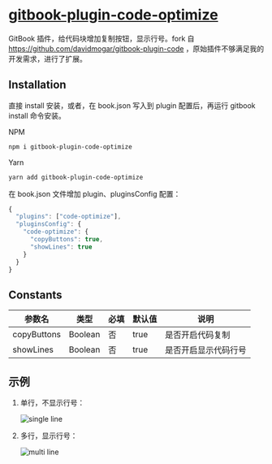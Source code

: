 # [gitbook-plugin-code-optimize](https://www.npmjs.com/package/gitbook-plugin-code-optimize)

GitBook 插件，给代码块增加复制按钮，显示行号。fork 自 https://github.com/davidmogar/gitbook-plugin-code ，原始插件不够满足我的开发需求，进行了扩展。

## Installation

直接 install 安装，或者，在 book.json 写入到 plugin 配置后，再运行 gitbook install 命令安装。

NPM

```sh
npm i gitbook-plugin-code-optimize
```

Yarn

```sh
yarn add gitbook-plugin-code-optimize
```

在 book.json 文件增加 plugin、pluginsConfig 配置：

```js
{
  "plugins": ["code-optimize"],
  "pluginsConfig": {
    "code-optimize": {
      "copyButtons": true,
      "showLines": true
    }
  }
}
```

## Constants

| 参数名 | 类型 | 必填 | 默认值 | 说明 |
| ----- | --- | --- | ------ | --- |
| copyButtons | Boolean | 否 | true | 是否开启代码复制 |
| showLines | Boolean | 否 | true | 是否开启显示代码行号 |

## 示例

1. 单行，不显示行号：

    ![single line](https://github.com/davidmogar/gitbook-plugin-code/blob/resources/images/single.png?raw=true)

2. 多行，显示行号：

    ![multi line](https://github.com/davidmogar/gitbook-plugin-code/blob/resources/images/multi.png?raw=true)